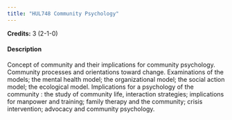 ```yaml
---
title: "HUL748 Community Psychology"
---
```

**Credits:** 3 (2-1-0)

#### Description
Concept of community and their implications for community psychology. Community processes and orientations toward change. Examinations of the models; the mental health model; the organizational model; the social action model; the ecological model. Implications for a psychology of the community : the study of community life, interaction strategies; implications for manpower and training; family therapy and the community; crisis intervention; advocacy and community psychology.